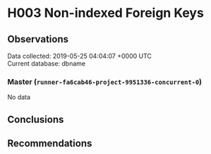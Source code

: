 # H003 Non-indexed Foreign Keys #

## Observations ##
Data collected: 2019-05-25 04:04:07 +0000 UTC  
Current database: dbname  

### Master (`runner-fa6cab46-project-9951336-concurrent-0`) ###


No data


## Conclusions ##


## Recommendations ##

